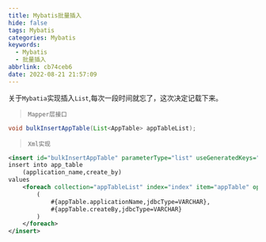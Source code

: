 ```yaml
---
title: Mybatis批量插入
hide: false
tags: Mybatis
categories: Mybatis
keywords:
  - Mybatis
  - 批量插入
abbrlink: cb74ceb6
date: 2022-08-21 21:57:09
---
```


关于`Mybatia`实现插入`List`,每次一段时间就忘了，这次决定记载下来。


> `Mapper层接口`
```java
void bulkInsertAppTable(List<AppTable> appTableList);
```
> `Xml实现`
```xml
<insert id="bulkInsertAppTable" parameterType="list" useGeneratedKeys="true" keyProperty="id">
insert into app_table
    (application_name,create_by)
values
    <foreach collection="appTableList" index="index" item="appTable" open="" close="" separator=",">
        (
            #{appTable.applicationName,jdbcType=VARCHAR},
            #{appTable.createBy,jdbcType=VARCHAR}
        )
    </foreach>
</insert>
```


